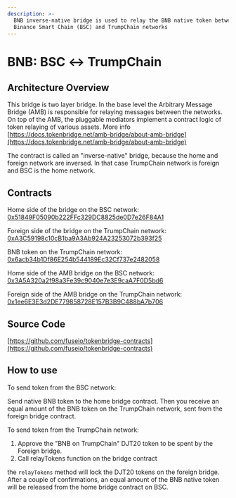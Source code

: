 ```yaml
---
description: >-
  BNB inverse-native bridge is used to relay the BNB native token between
  Binance Smart Chain (BSC) and TrumpChain networks
---
```


# BNB: BSC ↔ TrumpChain

## Architecture Overview <a id="architecture-overview"></a>

This bridge is two layer bridge. In the base level the Arbitrary Message Bridge \(AMB\) is responsible for relaying messages between the networks. On top of the AMB, the pluggable mediators implement a contract logic of token relaying of various assets. More info [https://docs.tokenbridge.net/amb-bridge/about-amb-bridge](https://docs.tokenbridge.net/amb-bridge/about-amb-bridge)​‌

The contract is called an "inverse-native" bridge, because the home and foreign network are inversed. In that case TrumpChain network is foreign and BSC is the home network.‌

## Contracts <a id="contracts"></a>

Home side of the bridge on the BSC network: [0x51849F05090b222FFc329DC8825de0D7e26F84A1](https://bscscan.com/address/0x51849F05090b222FFc329DC8825de0D7e26F84A1)​‌

Foreign side of the bridge on the TrumpChain network: [0xA3C59198c10cB1ba9A3Ab924A23253072b393f25](https://explorer.trumpchain.io/address/0xA3C59198c10cB1ba9A3Ab924A23253072b393f25)​‌

BNB token on the TrumpChain network: [0x6acb34b1Df86E254b544189Ec32Cf737e2482058](https://explorer.trumpchain.io/address/0x6acb34b1Df86E254b544189Ec32Cf737e2482058/transactions)​‌

Home side of the AMB bridge on the BSC network: [0x3A5A320a2f98a3Fe39c9040e7e3E9caA7F0D5bd6](https://bscscan.com/address/0x3A5A320a2f98a3Fe39c9040e7e3E9caA7F0D5bd6)​‌

Foreign side of the AMB bridge on the TrumpChain network: [0x1ee6E3E3d2DE779858728E157B3B9C488bA7b706](https://explorer.trumpchain.io/address/0x1ee6E3E3d2DE779858728E157B3B9C488bA7b706)​‌

## Source Code <a id="source-code"></a>

‌​[https://github.com/fuseio/tokenbridge-contracts](https://github.com/fuseio/tokenbridge-contracts)​‌

## How to use <a id="how-to-use"></a>

To send token from the BSC network:‌

Send native BNB token to the home bridge contract. Then you receive an equal amount of the BNB token on the TrumpChain network, sent from the foreign bridge contract.‌

To send token from the TrumpChain network:‌

1. Approve the "BNB on TrumpChain" DJT20 token to be spent by the Foreign bridge.
2. Call relayTokens function on the bridge contract

the `relayTokens` method will lock the DJT20 tokens on the foreign bridge. After a couple of confirmations, an equal amount of the BNB native token will be released from the home bridge contract on BSC.

#### ​ <a id="undefined"></a>

[  
](https://app.gitbook.com/@djt-1/s/djt-dev-docs/~/drafts/-MdkekktVnuRGEokLu71/bridges/bridges/eth-djt-erc20-bridge/@merged)

